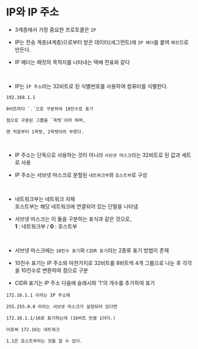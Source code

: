 
# IP와 IP 주소

* 3계층에서 가장 중요한 프로토콜은 `IP`

* IP는 전송 계층(4계층)으로부터 받은 데이터(세그먼트)에 `IP 헤더`를 붙여 `패킷`으로 만든다.

* IP 헤더는 패킷의 목적지를 나타내는 택배 전표와 같다

<br>

* IP는 `IP 주소`라는 32비트로 된 식별번호를 사용하여 컴퓨터를 식별한다.


```
192.168.1.1

8비트마다 `.`으로 구분하여 10진수로 표기

점으로 구분된 그룹을 `옥텟`이라 하며,

맨 처음부터 1옥텟, 2옥텟이라 부른다.
```

<br>

* IP 주소는 단독으로 사용하는 것이 아니라 `서브넷 마스크`라는 32비트로 된 값과 세트로 사용

* IP 주소는 서브넷 마스크로 분할된 `네트워크부`와 `호스트부`로 구성

<br>

* 네트워크부는 네트워크 자체 <br> 호스트부는 해당 네트워크에 연결되어 있는 단말을 나타냄

* 서브넷 마스크는 이 둘을 구분하는 표식과 같은 것으로, <br> <b>1</b> : 네트워크부 / <b>0</b> : 호스트부

<br>

* 서브넷 마스크에는 `10진수 표기`와 `CIDR 표기`라는 2종류 표기 방법이 존재

* 10진수 표기는 IP 주소와 마찬가지로 32비트를 8비트씩 4개 그룹으로 나눈 후 각각을 10진수로 변환하여 점으로 구분

* CIDR 표기는 IP 주소 다음에 슬래시와 '1'의 개수를 추가하여 표기

```
172.16.1.1 이라는 IP 주소에

255.255.0.0 이라는 서브넷 마스크가 설정되어 있다면
 
172.16.1.1/16로 표기하는데 (16비트 만큼 1이다.)

이로써 172.16는 네트워크

1.1은 호스트부라는 것을 알 수 있다.
```
